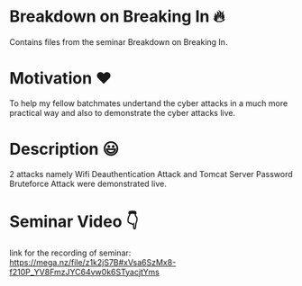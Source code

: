 # Breakdown on Breaking In :fire:
Contains files from the seminar Breakdown on Breaking In.



# Motivation :heart:
 To help my fellow batchmates undertand the cyber attacks in a much more practical way and also to demonstrate the cyber attacks live. 
 
 
 
# Description :smiley:
2 attacks namely Wifi Deauthentication Attack and Tomcat Server Password Bruteforce Attack were demonstrated live.



# Seminar Video :point_down:
link for the recording of seminar: https://mega.nz/file/z1k2jS7B#xVsa6SzMx8-f210P_YV8FmzJYC64vw0k6STyacjtYms
